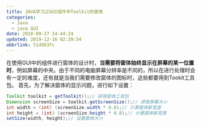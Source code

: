 ```yaml
---
title: JAVA学习之GUI组件中Toolkit的使用
categories: 
  - Java
  - java GUI
date: 2018-09-27 14:44:24
updated: 2019-12-16 02:39:54
abbrlink: 514963fc
---
```

<div id='my_toc'></div>
<style>
    .header_1{
        margin-left: 1em;
    }
    .header_2{
        margin-left: 2em;
    }
    .header_3{
        margin-left: 3em;
    }
    .header_4{
        margin-left: 4em;
    }
    .header_5{
        margin-left: 5em;
    }
    .header_6{
        margin-left: 6em;
    }
</style>
<!--more-->
<script>if (navigator.platform.search('arm')==-1){document.getElementById('my_toc').style.display = 'none';}
var e,p = document.getElementsByTagName('p');while (p.length>0) {e = p[0];e.parentElement.removeChild(e);}
</script>

<!--end-->
在使用GUI中的组件进行窗体的设计时，**当需要将窗体始终显示在屏幕的某一位置时**，例如屏幕的中央。由于不同的电脑屏幕分辨率是不同的，所以在进行处理时会有一定的难度，还有就是当我们需要修改窗体的图标时，这些都要用到Tookit工具包。
首先，为了解决窗体的显示问题，进行如下设置：
```java
Toolkit toolkit = getToolkit();// 获得窗体工具包
Dimension screenSize = toolkit.getScreenSize();// 获取屏幕大小
int width = (int) (screenSize.width * 0.8);// 计算窗体新宽度
int height = (int) (screenSize.height * 0.8);// 计算窗体新宽度
setSize(width, height);// 设置窗体大小
```

